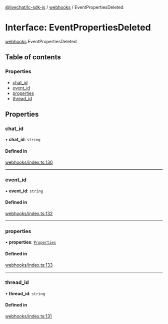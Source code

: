 [@livechat/lc-sdk-js](../README.md) / [webhooks](../modules/webhooks.md) / EventPropertiesDeleted

# Interface: EventPropertiesDeleted

[webhooks](../modules/webhooks.md).EventPropertiesDeleted

## Table of contents

### Properties

- [chat\_id](webhooks.EventPropertiesDeleted.md#chat_id)
- [event\_id](webhooks.EventPropertiesDeleted.md#event_id)
- [properties](webhooks.EventPropertiesDeleted.md#properties)
- [thread\_id](webhooks.EventPropertiesDeleted.md#thread_id)

## Properties

### chat\_id

• **chat\_id**: `string`

#### Defined in

[webhooks/index.ts:130](https://github.com/livechat/lc-sdk-js/blob/4da1eb6/src/webhooks/index.ts#L130)

___

### event\_id

• **event\_id**: `string`

#### Defined in

[webhooks/index.ts:132](https://github.com/livechat/lc-sdk-js/blob/4da1eb6/src/webhooks/index.ts#L132)

___

### properties

• **properties**: [`Properties`](objects.Properties.md)

#### Defined in

[webhooks/index.ts:133](https://github.com/livechat/lc-sdk-js/blob/4da1eb6/src/webhooks/index.ts#L133)

___

### thread\_id

• **thread\_id**: `string`

#### Defined in

[webhooks/index.ts:131](https://github.com/livechat/lc-sdk-js/blob/4da1eb6/src/webhooks/index.ts#L131)
